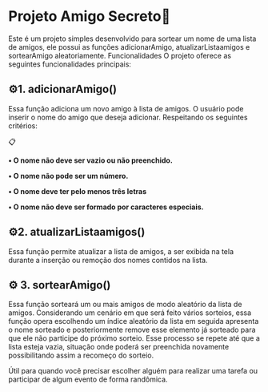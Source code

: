 # **Projeto Amigo Secreto**🚀
Este é um projeto simples desenvolvido para sortear um nome de uma lista de amigos, ele possui as funções adicionarAmigo, atualizarListaamigos e sortearAmigo aleatoriamente. 
Funcionalidades
O projeto oferece as seguintes funcionalidades principais:
## ⚙️**1. adicionarAmigo()**
Essa função adiciona um novo amigo à lista de amigos. O usuário pode inserir o nome do amigo que deseja adicionar. Respeitando os seguintes critérios:

📋

**•	O nome não deve ser vazio ou não preenchido.**

**•	O nome não pode ser um número.**

**•	O nome deve ter pelo menos três letras**

**•	O nome não deve ser formado por caracteres especiais.**

## ⚙️**2. atualizarListaamigos()**
Essa função permite atualizar a lista de amigos, a ser exibida na tela durante a inserção ou remoção dos nomes contidos na lista. 

## ⚙️ **3. sortearAmigo()**

Essa função sorteará um ou mais amigos de modo aleatório da lista de amigos. 
Considerando um cenário em que será feito vários sorteios, essa função opera escolhendo um índice aleatório da lista em seguida apresenta o nome sorteado e posteriormente remove esse elemento já sorteado
para que ele não participe do próximo sorteio. Esse processo se repete até que a lista esteja vazia, situação onde poderá ser preenchida novamente possibilitando assim a recomeço do sorteio.

Útil para quando você precisar escolher alguém para realizar uma tarefa ou participar de algum evento de forma randômica.


